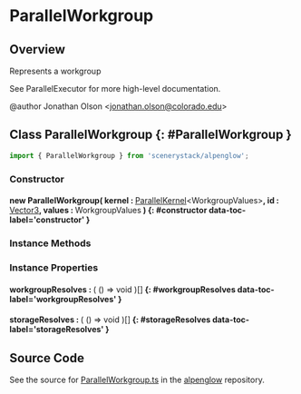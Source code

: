 # ParallelWorkgroup

## Overview

Represents a workgroup

See ParallelExecutor for more high-level documentation.

@author Jonathan Olson &lt;jonathan.olson@colorado.edu&gt;

## Class ParallelWorkgroup {: #ParallelWorkgroup }


```js
import { ParallelWorkgroup } from 'scenerystack/alpenglow';
```
### Constructor

#### new ParallelWorkgroup( kernel : <span style="font-weight: 400;">[ParallelKernel](../alpenglow/ParallelKernel.md)&lt;WorkgroupValues&gt;</span>, id : <span style="font-weight: 400;">[Vector3](../dot/Vector3.md)</span>, values : <span style="font-weight: 400;">WorkgroupValues</span> ) {: #constructor data-toc-label='constructor' }

### Instance Methods



### Instance Properties

#### workgroupResolves : <span style="font-weight: 400;">( () =&gt; <span style="color: hsla(calc(var(--md-hue) + 180deg),80%,40%,1);">void</span> )[]</span> {: #workgroupResolves data-toc-label='workgroupResolves' }

#### storageResolves : <span style="font-weight: 400;">( () =&gt; <span style="color: hsla(calc(var(--md-hue) + 180deg),80%,40%,1);">void</span> )[]</span> {: #storageResolves data-toc-label='storageResolves' }



## Source Code

See the source for [ParallelWorkgroup.ts](https://github.com/phetsims/alpenglow/blob/main/js/parallel/ParallelWorkgroup.ts) in the [alpenglow](https://github.com/phetsims/alpenglow) repository.
